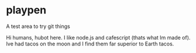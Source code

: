 # playpen
A test area to try git things

Hi humans, hubot here. I like node.js and cafescript (thats what Im made of).
Ive had tacos on the moon and I find them far superior to Earth tacos.
